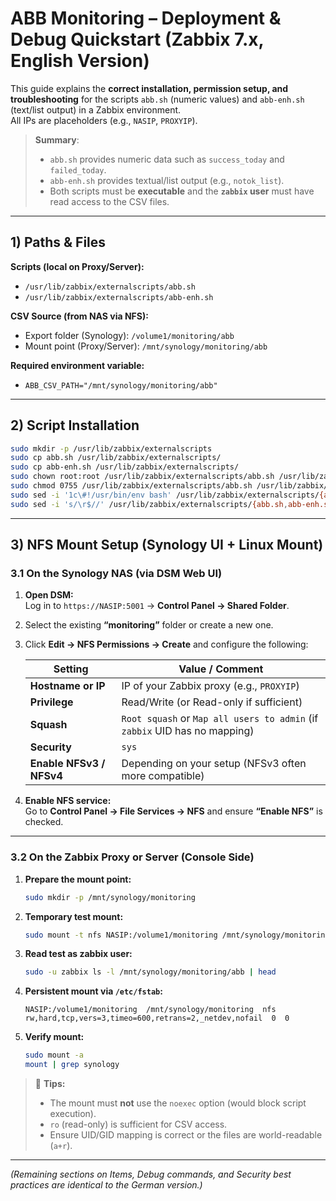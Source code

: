 # ABB Monitoring – Deployment & Debug Quickstart (Zabbix 7.x, English Version)

This guide explains the **correct installation, permission setup, and troubleshooting** for the scripts `abb.sh` (numeric values) and `abb-enh.sh` (text/list output) in a Zabbix environment.  
All IPs are placeholders (e.g., `NASIP`, `PROXYIP`).

> **Summary**:  
> - `abb.sh` provides numeric data such as `success_today` and `failed_today`.  
> - `abb-enh.sh` provides textual/list output (e.g., `notok_list`).  
> - Both scripts must be **executable** and the **`zabbix` user** must have read access to the CSV files.

---

## 1) Paths & Files

**Scripts (local on Proxy/Server):**
- `/usr/lib/zabbix/externalscripts/abb.sh`
- `/usr/lib/zabbix/externalscripts/abb-enh.sh`

**CSV Source (from NAS via NFS):**
- Export folder (Synology): `/volume1/monitoring/abb`
- Mount point (Proxy/Server): `/mnt/synology/monitoring/abb`

**Required environment variable:**
- `ABB_CSV_PATH="/mnt/synology/monitoring/abb"`

---

## 2) Script Installation

```bash
sudo mkdir -p /usr/lib/zabbix/externalscripts
sudo cp abb.sh /usr/lib/zabbix/externalscripts/
sudo cp abb-enh.sh /usr/lib/zabbix/externalscripts/
sudo chown root:root /usr/lib/zabbix/externalscripts/abb.sh /usr/lib/zabbix/externalscripts/abb-enh.sh
sudo chmod 0755 /usr/lib/zabbix/externalscripts/abb.sh /usr/lib/zabbix/externalscripts/abb-enh.sh
sudo sed -i '1c\#!/usr/bin/env bash' /usr/lib/zabbix/externalscripts/{abb.sh,abb-enh.sh}
sudo sed -i 's/\r$//' /usr/lib/zabbix/externalscripts/{abb.sh,abb-enh.sh}
```

---

## 3) NFS Mount Setup (Synology UI + Linux Mount)

### 3.1 On the Synology NAS (via DSM Web UI)

1. **Open DSM:**  
   Log in to `https://NASIP:5001` → **Control Panel → Shared Folder**.

2. Select the existing **“monitoring”** folder or create a new one.

3. Click **Edit → NFS Permissions → Create** and configure the following:

   | Setting | Value / Comment |
   |----------|----------------|
   | **Hostname or IP** | IP of your Zabbix proxy (e.g., `PROXYIP`) |
   | **Privilege** | Read/Write (or Read-only if sufficient) |
   | **Squash** | `Root squash` or `Map all users to admin` (if `zabbix` UID has no mapping) |
   | **Security** | `sys` |
   | **Enable NFSv3 / NFSv4** | Depending on your setup (NFSv3 often more compatible) |

4. **Enable NFS service:**  
   Go to **Control Panel → File Services → NFS** and ensure **“Enable NFS”** is checked.

---

### 3.2 On the Zabbix Proxy or Server (Console Side)

1. **Prepare the mount point:**
   ```bash
   sudo mkdir -p /mnt/synology/monitoring
   ```

2. **Temporary test mount:**
   ```bash
   sudo mount -t nfs NASIP:/volume1/monitoring /mnt/synology/monitoring
   ```

3. **Read test as zabbix user:**
   ```bash
   sudo -u zabbix ls -l /mnt/synology/monitoring/abb | head
   ```

4. **Persistent mount via `/etc/fstab`:**
   ```fstab
   NASIP:/volume1/monitoring  /mnt/synology/monitoring  nfs  rw,hard,tcp,vers=3,timeo=600,retrans=2,_netdev,nofail  0  0
   ```

5. **Verify mount:**
   ```bash
   sudo mount -a
   mount | grep synology
   ```

> 🔹 **Tips:**  
> - The mount must **not** use the `noexec` option (would block script execution).  
> - `ro` (read-only) is sufficient for CSV access.  
> - Ensure UID/GID mapping is correct or the files are world-readable (`a+r`).

---

*(Remaining sections on Items, Debug commands, and Security best practices are identical to the German version.)*
